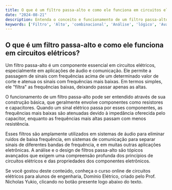 ```yaml
---
title: O que é um filtro passa-alto e como ele funciona em circuitos elétricos?
date: "2024-08-21"
description: Entenda o conceito e funcionamento de um filtro passa-alto em circuitos elétricos.
keywords: ['Filtro', 'Alto', 'combinacional', 'Análise', 'lógico', 'Avançada', 'Série']
---
```


## O que é um filtro passa-alto e como ele funciona em circuitos elétricos?

Um filtro passa-alto é um componente essencial em circuitos elétricos, especialmente em aplicações de áudio e comunicação. Ele permite a passagem de sinais com frequências acima de um determinado valor de corte e atenua os sinais com frequências mais baixas. Em termos simples, ele "filtra" as frequências baixas, deixando passar apenas as altas.

O funcionamento de um filtro passa-alto pode ser entendido através de sua construção básica, que geralmente envolve componentes como resistores e capacitores. Quando um sinal elétrico passa por esses componentes, as frequências mais baixas são atenuadas devido à impedância oferecida pelo capacitor, enquanto as frequências mais altas passam com menos resistência.

Esses filtros são amplamente utilizados em sistemas de áudio para eliminar ruídos de baixa frequência, em sistemas de comunicação para separar sinais de diferentes bandas de frequência, e em muitas outras aplicações eletrônicas. A análise e o design de filtros passa-alto são tópicos avançados que exigem uma compreensão profunda dos princípios de circuitos elétricos e das propriedades dos componentes eletrônicos.

Se você gostou deste conteúdo, conheça o curso online de circuitos elétricos para alunos de engenharia, Domínio Elétrico, criado pelo Prof. Nicholas Yukio, clicando no botão presente logo abaixo do texto.